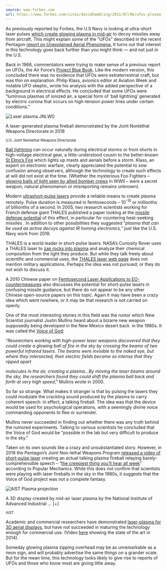 ```yaml
---
source: www.forbes.com
url: https://www.forbes.com/sites/davidhambling/2021/07/06/ufos-plasma-lasers-and-the-pentagons-voice-of-god-weapon/?sh=4f083949722d
---
```


As previously reported by Forbes, the U.S Navy is looking at ultra-short laser pulses [which create glowing plasma in mid-air](https://www.forbes.com/sites/davidhambling/2020/05/11/us-navy-laser-creates-plasma-ufos/?sh=ebdecee10746 "https://www.forbes.com/sites/davidhambling/2020/05/11/us-navy-laser-creates-plasma-ufos/?sh=ebdecee10746") to decoy missiles away from aircraft. This might explain some of the “UFOs” described in the recent Pentagon [report on Unexplained Aerial Phenomena.](https://www.forbes.com/sites/davidhambling/2021/06/25/why-you-cant-always-believe-what-the-pentagon-says-about-ufos/?sh=222f568c1985 "https://www.forbes.com/sites/davidhambling/2021/06/25/why-you-cant-always-believe-what-the-pentagon-says-about-ufos/?sh=222f568c1985") It turns out that interest in this technology goes back further than you might think — and not just in the U.S.

Back in 1966, commentators were trying to make sense of a previous report on UFOs, the Air Force’s [Project Blue Book](https://www.esd.whs.mil/Portals/54/Documents/FOID/Reading%20Room/UFOsandUAPs/proj_b1.pdf?ver=2017-05-22-113513-837 "https://www.esd.whs.mil/Portals/54/Documents/FOID/Reading%20Room/UFOsandUAPs/proj_b1.pdf?ver=2017-05-22-113513-837"). Like the modern version, this concluded there was no evidence that UFOs were extraterrestrial craft, but was thin on explanation. Philip Klass, avionics editor at Aviation Week and notable UFO skeptic, wrote his analysis with the added perspective of a background in electrical effects. He concluded that some UFOs were “luminous plasmas of ionized air, a special form of ‘ball lightning’ generated by electric corona that occurs on high-tension power lines under certain conditions.”

![Laser plasma JNLWD](https://imageio.forbes.com/specials-images/imageserve/60e448c0b9ae46415beffd27/Laser-plasma-JNLWD/960x0.jpg?format=jpg&width=144)

A laser-generated plasma fireball demonstrated by the Joint Nonlethal Weapons Directorate in 2018

<small>U.S. Joint Nonlethal Weapons Directorate</small>

[Ball lightning](https://www.nationalgeographic.com/environment/article/ball-lightning "https://www.nationalgeographic.com/environment/article/ball-lightning") can occur naturally during electrical storms or from shorts in high-voltage electrical gear, a little-understood cousin to the better-known [St Elmo’s Fire](https://www.livescience.com/st-elmos-fire.html "https://www.livescience.com/st-elmos-fire.html") which lights up masts and aerials before a storm. Klass, an expert on electronic warfare, clearly appreciated the potential to sow confusion among observers, although the technology to create such effects at will did not exist at the time. (Whether the mysterious Foo Fighters – [glowing balls of light seen by allied bomber crews](https://www.airspacemag.com/history-of-flight/what-were-mysterious-foo-fighters-sighted-ww2-night-flyers-180959847/ "https://www.airspacemag.com/history-of-flight/what-were-mysterious-foo-fighters-sighted-ww2-night-flyers-180959847/") in WWII – were a secret weapon, natural phenomenon or misreporting remains unknown).

Modern [ultrashort-pulse lasers](https://www.pulsar-photonics.de/en/about-us/ultra-short-pulse-laser-technology/ "https://www.pulsar-photonics.de/en/about-us/ultra-short-pulse-laser-technology/") provide a reliable means to create plasma remotely. Pulse duration is measured in femtoseconds – 10<sup>-15</sup> or millionths of billionths of a second. In 2005, two research scientists working for French defense giant THALES published a paper looking at the [missile defense potential](https://novel%20applications%20of%20femtosecond%20laser%20in%20missile%20countermeasures%20(spiedigitallibrary.org)/ "https://Novel%20applications%20of%20femtosecond%20laser%20in%20missile%20countermeasures%20(spiedigitallibrary.org)") of this effect, in particular for countering heat-seeking missiles . In addition to other possibilities they suggested “_plasma that can be used as active decoys against IR homing electronics,_” just like the U.S. Navy work from 2018.

THALES is a world leader in short-pulse lasers. NASA’s Curiosity Rover uses a THALES laser to [zap rocks into plasma](https://mars.nasa.gov/mars2020/spacecraft/instruments/supercam/for-scientists/ "https://mars.nasa.gov/mars2020/spacecraft/instruments/supercam/for-scientists/") and analyze their chemical composition from the light they produce. But while they talk freely about scientific and commercial uses, the [THALES laser web page](https://www.thalesgroup.com/en/markets/market-specific-solutions/lasers "https://www.thalesgroup.com/en/markets/market-specific-solutions/lasers") does not mention military applications. Perhaps the idea was not pursued; or they do not wish to discuss it.

A 2010 Chinese paper on [Femtosecond Laser Applications to EO-countermeasures](https://en.cnki.com.cn/Article_en/CJFDTotal-GJDX201012004.htm "https://en.cnki.com.cn/Article_en/CJFDTotal-GJDX201012004.htm") also discusses the potential for short-pulse lasers in confusing missile guidance, but there do not appear to be any other Chinese open-source papers on this topic. Again it may have been a crazy idea which went nowhere, or it may be that research is not carried on openly.

One of the most interesting stories in this field was the rumor which New Scientist journalist Justin Mullins heard about a bizarre new weapon supposedly being developed in the New Mexico desert back  in the 1980s. It was called the [Voice of God](https://www.newscientist.com/article/mg16422184-300-and-the-voice-said/ "https://www.newscientist.com/article/mg16422184-300-and-the-voice-said/"):

“_Researchers working with high-power laser weapons discovered that they could create a glowing ball of fire in the sky by crossing the beams of two powerful infrared lasers. The beams were invisible to the naked eye, but where they intersected, their electric fields became so intense that they ripped apart_

_molecules in the air, creating a plasma…By moving the laser beams around the sky, the researchers found they could shift the plasma ball back and forth at very high speed_,” Mullins wrote in 2000.

So far so strange. What makes it stranger is that by pulsing the lasers they could modulate the crackling sound produced by the plasma to carry coherent speech: in effect, a talking fireball. The idea was that the device would be used for psychological operations, with a seemingly divine voice commanding opponents to flee or surrender.

Mullins never succeeded in finding out whether there was any truth behind the rumored experiments. Talking to various scientists he concluded that the Voice of God would be “possible in the lab but very difficult to produce in the sky.”

Taken on its own sounds like a crazy and unsubstantiated story. However, in 2018 the Pentagon’s Joint Non-lethal Weapons Program [released a video of short-pulse laser](https://www.defenseone.com/technology/2018/03/us-military-making-lasers-create-voices-out-thin-air/146824/ "https://www.defenseone.com/technology/2018/03/us-military-making-lasers-create-voices-out-thin-air/146824/") creating an actual talking plasma fireball relaying barely-comprehensible speech – “[the creepiest thing you’ll hear all week](https://www.popularmechanics.com/military/research/a19565020/pentagon-mimicking-human-speech-with-lasers/ "https://www.popularmechanics.com/military/research/a19565020/pentagon-mimicking-human-speech-with-lasers/")” according to Popular Mechanics. While this does not confirm that scientists were playing with laser fireballs in the sky in the 1980s, it suggests that the Voice of God project was not a complete fantasy.

![AIST Plasma projection](https://imageio.forbes.com/specials-images/imageserve/60e4476c49eb5a7712aa4e5d/AIST-Plasma-projection/960x0.jpg?format=jpg&width=144)

A 3D display created by mid-air laser plasma by the National Institute of Advanced Industrial ... \[+\]

<small>AIST</small>

Academic and commercial researchers have demonstrated [laser-plasma for 3D aerial displays](https://www.newscientist.com/article/dn8778-3d-plasma-shapes-created-in-thin-air/ "https://www.newscientist.com/article/dn8778-3d-plasma-shapes-created-in-thin-air/"), but have not succeeded in maturing the technology enough for commercial use. (Video [here](https://www.youtube.com/watch?v=GNoOiXkXmYQ "https://www.youtube.com/watch?v=GNoOiXkXmYQ") showing the state of the art in 2014).

Someday glowing plasma zipping overhead may be as unremarkable as a neon sign, and will probably advertise the same things on a grander scale. But for the mean time, this technology looks likely to give rise to reports of UFOs and those who know most are giving little away.
